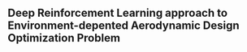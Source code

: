 ## Deep Reinforcement Learning approach to Environment-depented Aerodynamic Design Optimization Problem

